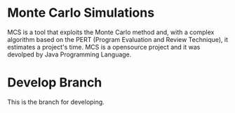 Monte Carlo Simulations
=======================

MCS is a tool that exploits the Monte Carlo method and, with a complex algorithm based on the PERT (Program Evaluation and Review Technique), it estimates a project's time.
MCS is a opensource project and it was devolped by Java Programming Language.

Develop Branch
==============

This is the branch for developing.
